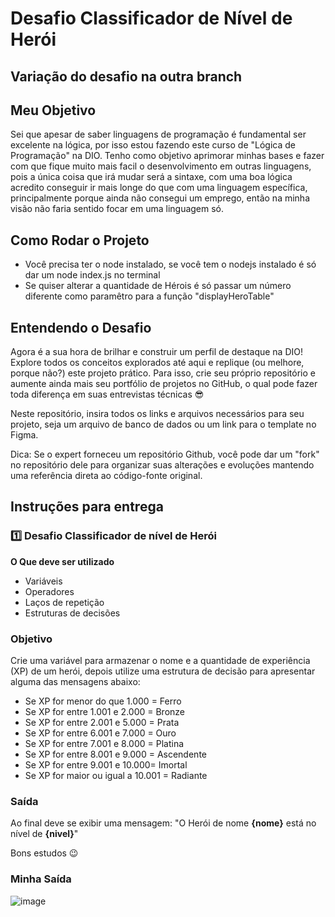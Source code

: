 # Desafio Classificador de Nível de Herói
## Variação do desafio na outra branch

## Meu Objetivo
Sei que apesar de saber linguagens de programação é fundamental ser excelente na lógica, por isso estou fazendo este curso de "Lógica de Programação" na DIO.
Tenho como objetivo aprimorar minhas bases e fazer com que fique muito mais facil o desenvolvimento em outras linguagens, pois a única coisa que irá mudar será a sintaxe, com uma 
boa lógica acredito conseguir ir mais longe do que com uma linguagem específica, principalmente porque ainda não consegui um emprego, então na minha visão não faria sentido focar em uma linguagem só.

## Como Rodar o Projeto
- Você precisa ter o node instalado, se você tem o nodejs instalado é só dar um node index.js no terminal
- Se quiser alterar a quantidade de Hérois é só passar um número diferente como paramêtro para a função "displayHeroTable"
  
## Entendendo o Desafio

Agora é a sua hora de brilhar e construir um perfil de destaque na DIO! Explore todos os conceitos explorados até aqui e replique (ou melhore, porque não?) este projeto prático. Para isso, crie seu próprio repositório e aumente ainda mais seu portfólio de projetos no GitHub, o qual pode fazer toda diferença em suas entrevistas técnicas 😎

Neste repositório, insira todos os links e arquivos necessários para seu projeto, seja um arquivo de banco de dados ou um link para o template no Figma.

Dica: Se o expert forneceu um repositório Github, você pode dar um "fork" no repositório dele para organizar suas alterações e evoluções mantendo uma referência direta ao código-fonte original.

## Instruções para entrega

### 1️⃣ Desafio Classificador de nível de Herói

**O Que deve ser utilizado**

- Variáveis
- Operadores
- Laços de repetição
- Estruturas de decisões

### Objetivo

Crie uma variável para armazenar o nome e a quantidade de experiência (XP) de um herói, depois utilize uma estrutura de decisão para apresentar alguma das mensagens abaixo:

- Se XP for menor do que 1.000 = Ferro
- Se XP for entre 1.001 e 2.000 = Bronze
- Se XP for entre 2.001 e 5.000 = Prata
- Se XP for entre 6.001 e 7.000 = Ouro
- Se XP for entre 7.001 e 8.000 = Platina
- Se XP for entre 8.001 e 9.000 = Ascendente
- Se XP for entre 9.001 e 10.000= Imortal
- Se XP for maior ou igual a 10.001 = Radiante

### Saída

Ao final deve se exibir uma mensagem:
"O Herói de nome **{nome}** está no nível de **{nivel}**"

Bons estudos 😉

### Minha Saída
![image](https://github.com/MatheusGraciki/DesafioDoHer-i/assets/85004422/33976c93-b518-4c91-b86c-2154befc921d)

